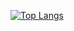 [![Top Langs](https://github-readme-stats.vercel.app/api/top-langs/?username=bjarnerossen&layout=compact&langs_count=4&hide=html,css&card_width=700&hide_title=true)](https://github.com/bjarnerossen/github-readme-stats)
